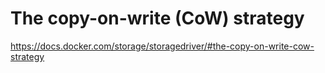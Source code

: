 # The copy-on-write (CoW) strategy

https://docs.docker.com/storage/storagedriver/#the-copy-on-write-cow-strategy
